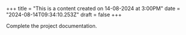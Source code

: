 +++
title = "This is a content created on 14-08-2024 at 3:00PM"
date = "2024-08-14T09:34:10.253Z"
draft = false
+++

  Complete the project documentation.
        